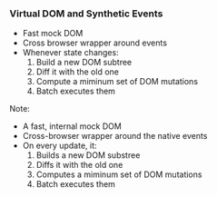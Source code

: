 ### Virtual DOM and Synthetic Events
- Fast mock DOM
- Cross browser wrapper around events
- Whenever state changes:
  1. Build a new DOM subtree
  2. Diff it with the old one
  3. Compute a miminum set of DOM mutations
  4. Batch executes them

Note:
- A fast, internal mock DOM 
- Cross-browser wrapper around the native events
- On every update, it:
  1. Builds a new DOM substree
  2. Diffs it with the old one
  3. Computes a miminum set of DOM mutations
  4. Batch executes them

